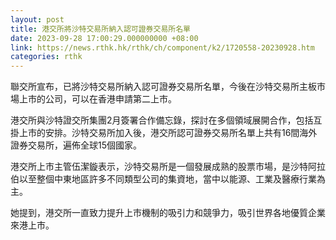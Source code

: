 ```yaml
---
layout: post
title: 港交所將沙特交易所納入認可證券交易所名單
date: 2023-09-28 17:00:29.000000000 +08:00
link: https://news.rthk.hk/rthk/ch/component/k2/1720558-20230928.htm
categories: rthk
---
```


聯交所宣布，已將沙特交易所納入認可證券交易所名單，今後在沙特交易所主板市場上市的公司，可以在香港申請第二上市。

港交所與沙特證交所集團2月簽署合作備忘錄，探討在多個領域展開合作，包括互掛上市的安排。沙特交易所加入後，港交所認可證券交易所名單上共有16間海外證券交易所，遍佈全球15個國家。

港交所上市主管伍潔鏇表示，沙特交易所是一個發展成熟的股票市場，是沙特阿拉伯以至整個中東地區許多不同類型公司的集資地，當中以能源、工業及醫療行業為主。

她提到，港交所一直致力提升上市機制的吸引力和競爭力，吸引世界各地優質企業來港上市。
